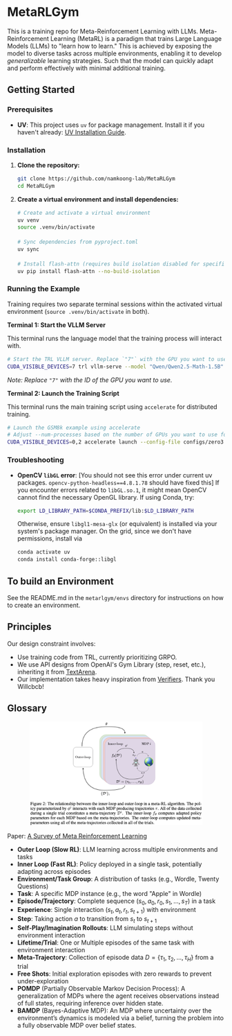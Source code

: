 # MetaRLGym

This is a training repo for Meta-Reinforcement Learning with LLMs. 
Meta-Reinforcement Learning (MetaRL) is a paradigm that trains Large Language Models (LLMs) to "learn how to learn." This is achieved by exposing the model to diverse tasks across multiple environments, enabling it to develop _generalizable_ learning strategies. 
Such that the model can quickly adapt and perform effectively with minimal additional training.

## Getting Started

### Prerequisites

*   **UV**: This project uses `uv` for package management. Install it if you haven't already: [UV Installation Guide](https://github.com/astral-sh/uv#installation).

### Installation

1.  **Clone the repository:**
    ```bash
    git clone https://github.com/namkoong-lab/MetaRLGym
    cd MetaRLGym
    ```

2.  **Create a virtual environment and install dependencies:**
    ```bash
    # Create and activate a virtual environment
    uv venv
    source .venv/bin/activate

    # Sync dependencies from pyproject.toml
    uv sync

    # Install flash-attn (requires build isolation disabled for specific setups)
    uv pip install flash-attn --no-build-isolation
    ```

### Running the Example

Training requires two separate terminal sessions within the activated virtual environment (`source .venv/bin/activate` in both).

**Terminal 1: Start the VLLM Server**

This terminal runs the language model that the training process will interact with.

```bash
# Start the TRL VLLM server. Replace `"7"` with the GPU you want to use.
CUDA_VISIBLE_DEVICES=7 trl vllm-serve --model "Qwen/Qwen2.5-Math-1.5B" --gpu_memory_utilization 0.9
```
*Note: Replace `"7"` with the ID of the GPU you want to use.*

**Terminal 2: Launch the Training Script**

This terminal runs the main training script using `accelerate` for distributed training.

```bash
# Launch the GSM8k example using accelerate
# Adjust --num-processes based on the number of GPUs you want to use for training (excluding the one for the VLLM server)
CUDA_VISIBLE_DEVICES=0,2 accelerate launch --config-file configs/zero3.yaml --num-processes 2 --main_process_port 29601 examples/twenty_questions.py
```

### Troubleshooting

*   **OpenCV `libGL` error**: [You should not see this error under current uv packages. `opencv-python-headless==4.8.1.78` should have fixed this] If you encounter errors related to `libGL.so.1`, it might mean OpenCV cannot find the necessary OpenGL library. If using Conda, try:
    ```bash
    export LD_LIBRARY_PATH=$CONDA_PREFIX/lib:$LD_LIBRARY_PATH
    ```
    Otherwise, ensure `libgl1-mesa-glx` (or equivalent) is installed via your system's package manager. On the grid, since we don't have permissions, install via
    ```bash
    conda activate uv
    conda install conda-forge::libgl
    ```

## To build an Environment

See the README.md in the `metarlgym/envs` directory for instructions on how to create an environment.

## Principles

Our design constraint involves:
- Use training code from TRL, currently prioritizing GRPO.
- We use API designs from OpenAI's Gym Library (step, reset, etc.), inheriting it from [TextArena](https://github.com/LeonGuertler/TextArena/tree/main).
- Our implementation takes heavy inspiration from [Verifiers](https://github.com/willccbb/verifiers/tree/main). Thank you Willcbcb!

## Glossary

<p align="center">
  <img src="static/MetaRL.png" width="400" alt="MetaRLGym Logo">
</p>


Paper:
[A Survey of Meta Reinforcement Learning](https://arxiv.org/abs/2301.08028)



- **Outer Loop (Slow RL)**: LLM learning across multiple environments and tasks
- **Inner Loop (Fast RL)**: Policy deployed in a single task, potentially adapting across episodes
- **Environment/Task Group**: A distribution of tasks (e.g., Wordle, Twenty Questions)
- **Task**: A specific MDP instance (e.g., the word "Apple" in Wordle)
- **Episode/Trajectory**: Complete sequence $(s_0, a_0, r_0, s_1, ..., s_T)$ in a task
- **Experience**: Single interaction $(s_t, a_t, r_t, s_{t+1})$ with environment
- **Step**: Taking action $a$ to transition from $s_t$ to $s_{t+1}$
- **Self-Play/Imagination Rollouts**: LLM simulating steps without environment interaction
- **Lifetime/Trial**: One or Multiple episodes of the same task with environment interaction
- **Meta-Trajectory**: Collection of episode data $D = \{\tau_1, \tau_2, ..., \tau_H\}$ from a trial
- **Free Shots**: Initial exploration episodes with zero rewards to prevent under-exploration
- **POMDP** (Partially Observable Markov Decision Process): A generalization of MDPs where the agent receives observations instead of full states, requiring inference over hidden state.
- **BAMDP** (Bayes-Adaptive MDP): An MDP where uncertainty over the environment’s dynamics is modeled via a belief, turning the problem into a fully observable MDP over belief states.
